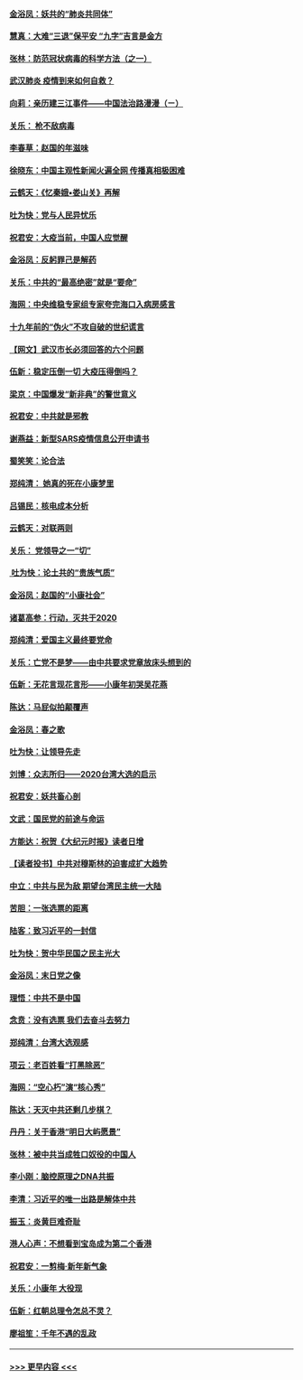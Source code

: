#### [金浴凤：妖共的“肺炎共同体”](../pages/nsc993/n11829448.md?t=01300355) 
#### [慧真：大难“三退”保平安 “九字”吉言是金方](../pages/nsc993/n11829501.md?t=01300355) 
#### [张林：防范冠状病毒的科学方法（之一）](../pages/nsc993/n11828618.md?t=01300355) 
#### [武汉肺炎 疫情到来如何自救？](../pages/nsc993/n11827632.md?t=01300355) 
#### [向莉：亲历建三江事件——中国法治路漫漫（ㄧ）](../pages/nsc993/n11827190.md?t=01300355) 
#### [关乐： 枪不敌病毒](../pages/nsc993/n11826746.md?t=01300355) 
#### [李春草：赵国的年滋味](../pages/nsc993/n11826321.md?t=01300355) 
#### [徐晓东：中国主观性新闻火遍全网 传播真相极困难](../pages/nsc993/n11826508.md?t=01300355) 
#### [云鹤天：《忆秦娥▪娄山关》再解](../pages/nsc993/n11824682.md?t=01300355) 
#### [吐为快：党与人民异忧乐](../pages/nsc993/n11824660.md?t=01300355) 
#### [祝君安：大疫当前，中国人应觉醒](../pages/nsc993/n11821946.md?t=01300355) 
#### [金浴凤：反躬罪己是解药](../pages/nsc993/n11820280.md?t=01300355) 
#### [关乐：中共的“最高绝密”就是“要命”](../pages/nsc993/n11816946.md?t=01300355) 
#### [海网：中央维稳专家组专家夸完海口入病房感言](../pages/nsc993/n11815138.md?t=01300355) 
#### [十九年前的“伪火”不攻自破的世纪谎言](../pages/nsc993/n11813238.md?t=01300355) 
#### [【网文】武汉市长必须回答的六个问题](../pages/nsc993/n11813848.md?t=01300355) 
#### [伍新：稳定压倒一切 大疫压得倒吗？](../pages/nsc993/n11812634.md?t=01300355) 
#### [梁京：中国爆发“新非典”的警世意义](../pages/nsc993/n11812554.md?t=01300355) 
#### [祝君安：中共就是邪教](../pages/nsc993/n11812431.md?t=01300355) 
#### [谢燕益：新型SARS疫情信息公开申请书](../pages/nsc993/n11808840.md?t=01300355) 
#### [蜀笑笑：论合法](../pages/nsc993/n11808064.md?t=01300355) 
#### [郑纯清： 她真的死在小康梦里](../pages/nsc993/n11806623.md?t=01300355) 
#### [吕锡民：核电成本分析](../pages/nsc993/n11806284.md?t=01300355) 
#### [云鹤天：对联两则](../pages/nsc993/n11805957.md?t=01300355) 
#### [关乐： 党领导之一“切”](../pages/nsc993/n11804505.md?t=01300355) 
#### [ 吐为快：论土共的“贵族气质”](../pages/nsc993/n11804490.md?t=01300355) 
#### [金浴凤：赵国的“小康社会”](../pages/nsc993/n11804452.md?t=01300355) 
#### [诸葛高参：行动，灭共于2020](../pages/nsc993/n11804120.md?t=01300355) 
#### [郑纯清：爱国主义最终要党命](../pages/nsc993/n11802197.md?t=01300355) 
#### [关乐：亡党不是梦——由中共要求党章放床头想到的](../pages/nsc993/n11802156.md?t=01300355) 
#### [伍新：无花言现花言形——小康年初哭吴花燕](../pages/nsc993/n11800044.md?t=01300355) 
#### [陈达：马屁似拍颠覆声](../pages/nsc993/n11800010.md?t=01300355) 
#### [金浴凤：春之歌](../pages/nsc993/n11797687.md?t=01300355) 
#### [吐为快：让领导先走](../pages/nsc993/n11797512.md?t=01300355) 
#### [刘博：众志所归——2020台湾大选的启示](../pages/nsc993/n11796878.md?t=01300355) 
#### [祝君安：妖共畜心剖](../pages/nsc993/n11794273.md?t=01300355) 
#### [文武：国民党的前途与命运](../pages/nsc993/n11794198.md?t=01300355) 
#### [方能达：祝贺《大纪元时报》读者日增](../pages/nsc993/n11793807.md?t=01300355) 
#### [【读者投书】中共对穆斯林的迫害成扩大趋势](../pages/nsc993/n11791371.md?t=01300355) 
#### [中立：中共与民为敌 期望台湾民主统一大陆](../pages/nsc993/n11790392.md?t=01300355) 
#### [苦胆：一张选票的距离](../pages/nsc993/n11788914.md?t=01300355) 
#### [陆客：致习近平的一封信](../pages/nsc993/n11788867.md?t=01300355) 
#### [吐为快：贺中华民国之民主光大](../pages/nsc993/n11788618.md?t=01300355) 
#### [金浴凤：末日党之像](../pages/nsc993/n11787475.md?t=01300355) 
#### [理悟：中共不是中国](../pages/nsc993/n11787463.md?t=01300355) 
#### [念贲：没有选票  我们去奋斗去努力](../pages/nsc993/n11787398.md?t=01300355) 
#### [郑纯清：台湾大选观感](../pages/nsc993/n11786210.md?t=01300355) 
#### [项云：老百姓看“打黑除恶”](../pages/nsc993/n11785398.md?t=01300355) 
#### [海网：“空心朽”演“核心秀”](../pages/nsc993/n11783874.md?t=01300355) 
#### [陈达：天灭中共还剩几步棋？](../pages/nsc993/n11783719.md?t=01300355) 
#### [丹丹：关于香港“明日大屿愿景”](../pages/nsc993/n11783273.md?t=01300355) 
#### [张林：被中共当成牲口奴役的中国人](../pages/nsc993/n11782397.md?t=01300355) 
#### [李小刚：脑控原理之DNA共振](../pages/nsc993/n11780962.md?t=01300355) 
#### [李清：习近平的唯一出路是解体中共](../pages/nsc993/n11780866.md?t=01300355) 
#### [振玉：炎黄巨难奇耻](../pages/nsc993/n11779632.md?t=01300355) 
#### [港人心声：不想看到宝岛成为第二个香港](../pages/nsc993/n11778817.md?t=01300355) 
#### [祝君安：一剪梅‧新年新气象](../pages/nsc993/n11776340.md?t=01300355) 
#### [关乐：小康年 大役现](../pages/nsc993/n11774213.md?t=01300355) 
#### [伍新：红朝总理令怎总不灵？](../pages/nsc993/n11770813.md?t=01300355) 
#### [廖祖笙：千年不遇的乱政](../pages/nsc993/n11770373.md?t=01300355) 

----
#### [ >>> 更早内容 <<< ](../indexes/nsc993-earlier.md)
